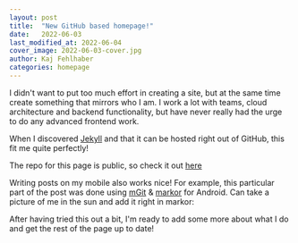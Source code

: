 ```yaml
---
layout: post
title:  "New GitHub based homepage!"
date:   2022-06-03
last_modified_at: 2022-06-04
cover_image: 2022-06-03-cover.jpg
author: Kaj Fehlhaber
categories: homepage 
---
```


I didn't want to put too much effort in creating a site, but at the same time create something that mirrors who I am.
I work a lot with teams, cloud architecture and backend functionality, but have never really had the urge to do any advanced frontend work. 

When I discovered [Jekyll](https://github.com/jekyll/jekyll) and that it can be hosted right out of GitHub, this fit me quite perfectly!

The repo for this page is public, so check it out [here](https://github.com/fehlhabers/FehlhaberConsulting)

Writing posts on my mobile also works nice! For example, this particular part of the post was done using [mGit](https://github.com/maks/MGit) &  [markor](https://github.com/gsantner/markor) for Android. Can take a picture of me in the sun and add it right in markor:

After having tried this out a bit, I'm ready to add some more about what I do and get the rest of the page up to date! 
